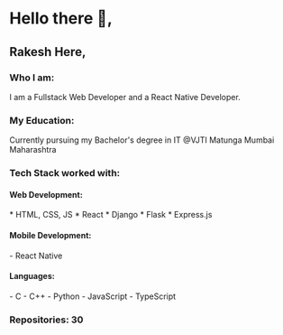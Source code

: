 <h1>Hello there 👋,</h1>
<h2>Rakesh Here,</h2>

<h3>Who I am: </h3>
<p>I am a Fullstack Web Developer and a React Native Developer.</p>

<h3>My Education:</h3>
<p>Currently pursuing my Bachelor's degree in IT @VJTI Matunga Mumbai Maharashtra</p>

<h3>Tech Stack worked with:</h3>

<h4>Web Development:</h4>
* HTML, CSS, JS 
* React 
* Django 
* Flask 
* Express.js

<h4>Mobile Development:</h4>
- React Native

<h4>Languages: </h4>
- C 
- C++ 
- Python 
- JavaScript 
- TypeScript

<h3>Repositories: 30</h3>


<!--
**rakesh-201/rakesh-201** is a ✨ _special_ ✨ repository because its `README.md` (this file) appears on your GitHub profile.

Here are some ideas to get you started:

- 🔭 I’m currently working on ...
- 🌱 I’m currently learning ...
- 👯 I’m looking to collaborate on ...
- 🤔 I’m looking for help with ...
- 💬 Ask me about ...
- 📫 How to reach me: ...
- 😄 Pronouns: ...
- ⚡ Fun fact: ...
-->
